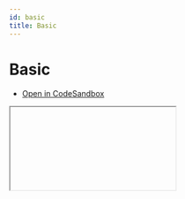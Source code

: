 ```yaml
---
id: basic
title: Basic
---
```


# Basic

- [Open in CodeSandbox](https://codesandbox.io/s/price-chart-tq3isf)

<iframe src="hhttps://codesandbox.io/s/price-chart-tq3isf?fontsize=14&hidenavigation=1&theme=dark"
     style={{width:"100%", height:"500px", border:0, borderRadius: "4px", overflow:"hidden"}}
     title="Basic"
     allow="accelerometer; ambient-light-sensor; camera; encrypted-media; geolocation; gyroscope; hid; microphone; midi; payment; usb; vr; xr-spatial-tracking"
     sandbox="allow-forms allow-modals allow-popups allow-presentation allow-same-origin allow-scripts"
   ></iframe>

